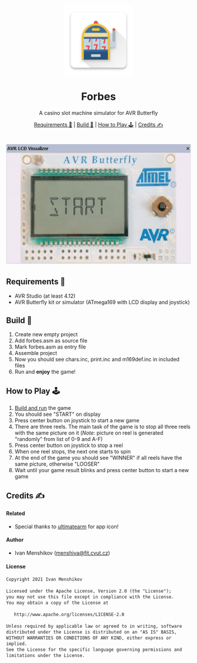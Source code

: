 <dl>
    <h1 align="center">
        <img src="img/logo.png" alt="Forbes" width="192">
        <br><br>Forbes<br>
    </h1>
    <p align="center">
        A casino slot machine simulator for AVR Butterfly
    </p>
    <p align="center">
    	<a href="#requirements-">Requirements 🧬</a> |
        <a href="#build-">Build 🚀</a> |
        <a href="#how-to-use-">How to Play 🕹️</a> |
        <a href="#credits-">Credits ✍</a>
    </p>
    <h1 align="center">
        <img src="img/preview.gif" alt="Preview">
    </h1>
</dl>

## Requirements 🧬

* AVR Studio (at least 4.12)
* AVR Butterfly kit or simulator (ATmega169 with LCD display and joystick)

## Build 🚀

1) Create new empty project
2) Add forbes.asm as source file
3) Mark forbes.asm as entry file
4) Assemble project
5) Now you should see chars.inc, print.inc and m169def.inc in included files
6) Run and **enjoy** the game!

## How to Play 🕹️

1) [Build and run](#build-) the game
2) You should see "START" on display
3) Press center button on joystick to start a new game
4) There are three reels. The main task of the game is to stop all three reels with the same picture on it (_Note_: picture on reel is generated "randomly" from list of 0-9 and A-F)
5) Press center button on joystick to stop a reel
6) When one reel stops, the next one starts to spin
7) At the end of the game you should see "WINNER" if all reels have the same picture, otherwise "LOOSER"
8) Wait until your game result blinks and press center button to start a new game

## Credits ✍

#### Related

* Special thanks to [ultimatearm](https://www.flaticon.com/authors/ultimatearm) for app icon!

#### Author

* Ivan Menshikov (menshiva@fit.cvut.cz)

#### License

```
Copyright 2021 Ivan Menshikov

Licensed under the Apache License, Version 2.0 (the "License");
you may not use this file except in compliance with the License.
You may obtain a copy of the License at

   http://www.apache.org/licenses/LICENSE-2.0

Unless required by applicable law or agreed to in writing, software
distributed under the License is distributed on an "AS IS" BASIS,
WITHOUT WARRANTIES OR CONDITIONS OF ANY KIND, either express or implied.
See the License for the specific language governing permissions and
limitations under the License.
```
